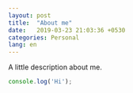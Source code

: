```yaml
---
layout: post
title:  "About me"
date:   2019-03-23 21:03:36 +0530
categories: Personal
lang: en
---
```

A little description about me.

```javascript
console.log('Hi');
```

